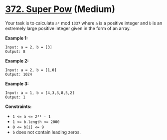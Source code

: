 # [372. Super Pow][link] (Medium)

[link]: https://leetcode.com/problems/super-pow/

Your task is to calculate `aᵇ` mod `1337` where `a` is a positive integer and `b` is an extremely
large positive integer given in the form of an array.

**Example 1:**

```
Input: a = 2, b = [3]
Output: 8
```

**Example 2:**

```
Input: a = 2, b = [1,0]
Output: 1024
```

**Example 3:**

```
Input: a = 1, b = [4,3,3,8,5,2]
Output: 1
```

**Constraints:**

- `1 <= a <= 2³¹ - 1`
- `1 <= b.length <= 2000`
- `0 <= b[i] <= 9`
- `b` does not contain leading zeros.
